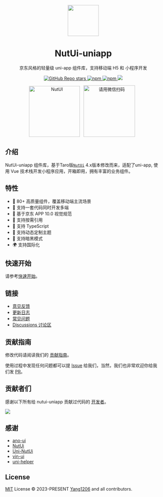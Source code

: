 <p align="center">
<img src="https://s2.loli.net/2023/08/30/1AxH9rbqi4kvCls.png"
width="100"
height="100" style="max-width: 100%;" />
</p>
<h1 align="center">NutUi-uniapp</h1>
<p align="center">京东风格的轻量级 uni-app 组件库，支持移动端 H5 和 小程序开发</p>
<p align="center">
<a href="https://github.com/nutui-uniapp/nutui-uniapp">
  <img alt="GitHub Repo stars" src="https://img.shields.io/github/stars/nutui-uniapp/nutui-uniapp?logo=github&color=%234d80f0&link=https%3A%2F%2Fgithub.com%2nutui-uniapp%2Fnutui-uniapp">
 </a>
<a href="https://www.npmjs.com/package/nutui-uniapp">
  <img alt="npm" src="https://img.shields.io/npm/v/nutui-uniapp?logo=npm&color=%234d80f0&link=https%3A%2F%2Fwww.npmjs.com%2Fpackage%2Fnutui-uniapp">
</a>
<a href="https://www.npmjs.com/package/nutui-uniapp">
  <img alt="npm" src="https://img.shields.io/npm/dw/nutui-uniapp?logo=npm&link=https%3A%2F%2Fwww.npmjs.com%2Fpackage%2Fnutui-uniapp">
</a>
<a href="https://www.npmjs.com/package/nutui-uniapp">
  <img src="https://img.shields.io/npm/dt/nutui-uniapp?style=flat-square">
</a>
</p>

<p align="center">
   <img src="https://s2.loli.net/2023/07/05/eJwPvqCY8EcZ7Vi.png" width="164" alt="NutUI" />
  &nbsp;
  <img src="https://s2.loli.net/2023/07/05/QyW2RHcmnuvIFwp.jpg" width="166" title="请用微信扫码">
  &nbsp;
</p>

## 介绍

NutUi-uniapp 组件库，基于Taro版[`NutUi`](https://nutui.jd.com/#/) 4.x版本修改而来，适配了uni-app, 使用 Vue 技术栈开发小程序应用，开箱即用，拥有丰富的业务组件。

## 特性

- 🚀 80+ 高质量组件，覆盖移动端主流场景
- 💪 支持一套代码同时开发多端
- 📖 基于京东 APP 10.0 视觉规范
- 🍭 支持按需引用
- 💪 支持 TypeScript
- 💪 支持动态定制主题
- 🍭 支持暗黑模式
- 🌍 支持国际化

## 快速开始

请参考[快速开始](https://nutui-uniapp.netlify.app/guide/quick-start.html)。

## 链接

- [意见反馈](https://github.com/nutui-uniapp/nutui-uniapp/issues)
- [更新日志](https://github.com/nutui-uniapp/nutui-uniapp/releases)
- [常见问题](https://nutui-uniapp.netlify.app/guide/faq.html)
- [Discussions 讨论区](https://github.com/nutui-uniapp/nutui-uniapp/discussions)

## 贡献指南

修改代码请阅读我们的 [贡献指南](https://github.com/nutui-uniapp/nutui-uniapp/blob/main/CONTRIBUTING.md)。

使用过程中发现任何问题都可以提 [Issue](https://github.com/nutui-uniapp/nutui-uniapp/issues) 给我们，当然，我们也非常欢迎你给我们发 [PR](https://github.com/nutui-uniapp/nutui-uniapp/pulls)。

## 贡献者们

感谢以下所有给 nutui-uniapp 贡献过代码的 [开发者](https://github.com/nutui-uniapp/nutui-uniapp/graphs/contributors)。

<a href="https://github.com/nutui-uniapp/nutui-uniapp/graphs/contributors">
  <img src="https://contrib.rocks/image?repo=nutui-uniapp/nutui-uniapp" />
</a>

## 感谢

- [ano-ui](https://github.com/ano-ui/ano-ui)
- [NutUi](https://github.com/jdf2e/nutui)
- [Uni-NutUi](https://github.com/jwaterwater/uni-nutui)
- [vin-ui](https://github.com/vingogo/vin-ui)
- [uni-helper](https://github.com/uni-helper)

## License

[MIT](https://github.com/nutui-uniapp/nutui-uniapp/blob/main/LICENSE) License &copy; 2023-PRESENT [Yang1206](https://github.com/yang1206) and all contributors.
